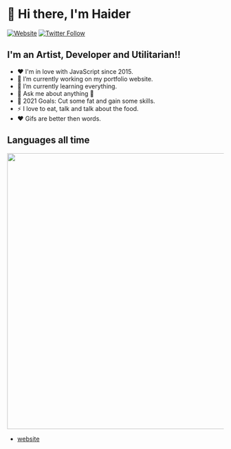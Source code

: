 # 👋 Hi there, I'm Haider

[![Website](https://img.shields.io/website?label=haidera.li&style=for-the-badge&url=https%3A%2F%2Fhaidera.li)](https://haidera.li)
[![Twitter Follow](https://img.shields.io/twitter/follow/https_haiderali?color=1DA1F2&logo=twitter&style=for-the-badge)](https://twitter.com/intent/follow?original_referer=https%3A%2F%2Fgithub.com%2Fhttps-haiderali&screen_name=https_haiderali)

## I'm an Artist, Developer and Utilitarian!!

- ❤️   I'm in love with JavaScript since 2015.
- 🔭  I’m currently working on my portfolio website.
- 🌱  I’m currently learning everything.
- 💬  Ask me about anything 🤣
- 🥅  2021 Goals: Cut some fat and gain some skills.
- ⚡   I love to eat, talk and talk about the food.
- ❤️  Gifs are better then words.

## Languages all time
<img src="https://wakatime.com/share/@90bef79e-dde5-42c1-b107-89b54760cdfe/e6b11347-4f28-4d01-95cd-39752ee35ca9.svg" width="640px" />

<!-- variables -->
* [website](https://haidera.li)
